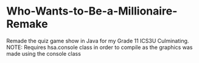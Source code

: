 # Who-Wants-to-Be-a-Millionaire-Remake
Remade the quiz game show in Java for my Grade 11 ICS3U Culminating.
NOTE: Requires hsa.console class in order to compile as the graphics was made using the console class
